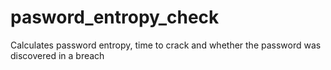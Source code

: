 # pasword_entropy_check
Calculates password entropy, time to crack and whether the password was discovered in a breach
